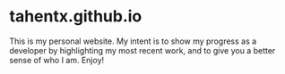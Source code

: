 # tahentx.github.io

This is my personal website. My intent is to show my progress as a developer by highlighting my most recent work, and to give you a better sense of who I am. Enjoy!
